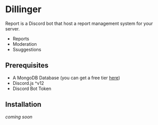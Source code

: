 # Dillinger

Report is a Discord bot that host a report management system for your server.

  - Reports
  - Moderation
  - Ssuggestions

## Prerequisites

- A MongoDB Database (you can get a free tier [here](https://www.mongodb.com/cloud/atlas))
- Discord.js ^v12
- Discord Bot Token

## Installation
*coming soon*

